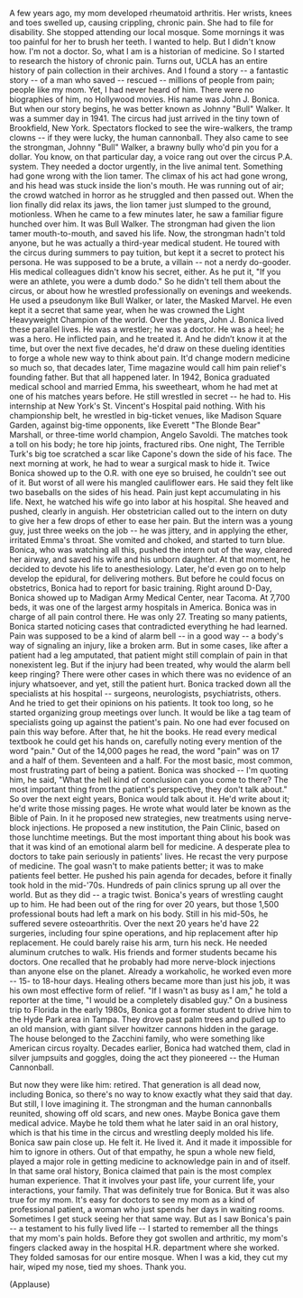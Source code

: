 
A few years ago,
my mom developed rheumatoid arthritis.
Her wrists, knees and toes swelled up,
causing crippling, chronic pain.
She had to file for disability.
She stopped attending our local mosque.
Some mornings it was too painful
for her to brush her teeth.
I wanted to help.
But I didn&#39;t know how.
I&#39;m not a doctor.
So, what I am is a historian of medicine.
So I started to research
the history of chronic pain.
Turns out, UCLA has an entire
history of pain collection
in their archives.
And I found a story --
a fantastic story --
of a man who saved -- rescued --
millions of people from pain;
people like my mom.
Yet, I had never heard of him.
There were no biographies
of him, no Hollywood movies.
His name was John J. Bonica.
But when our story begins,
he was better known as
Johnny &quot;Bull&quot; Walker.
It was a summer day in 1941.
The circus had just arrived
in the tiny town of Brookfield, New York.
Spectators flocked to see
the wire-walkers, the tramp clowns --
if they were lucky, the human cannonball.
They also came to see the strongman,
Johnny &quot;Bull&quot; Walker,
a brawny bully who&#39;d pin you for a dollar.
You know, on that particular day,
a voice rang out
over the circus P.A. system.
They needed a doctor urgently,
in the live animal tent.
Something had gone wrong
with the lion tamer.
The climax of his act had gone wrong,
and his head was stuck
inside the lion&#39;s mouth.
He was running out of air;
the crowd watched in horror
as he struggled and then passed out.
When the lion finally did relax its jaws,
the lion tamer just slumped
to the ground, motionless.
When he came to a few minutes later,
he saw a familiar figure hunched over him.
It was Bull Walker.
The strongman had given the lion tamer
mouth-to-mouth, and saved his life.
Now, the strongman hadn&#39;t told anyone,
but he was actually
a third-year medical student.
He toured with the circus
during summers to pay tuition,
but kept it a secret
to protect his persona.
He was supposed to be
a brute, a villain --
not a nerdy do-gooder.
His medical colleagues didn&#39;t
know his secret, either.
As he put it, &quot;If you were
an athlete, you were a dumb dodo.&quot;
So he didn&#39;t tell them about the circus,
or about how he wrestled professionally
on evenings and weekends.
He used a pseudonym like Bull Walker,
or later, the Masked Marvel.
He even kept it a secret that same year,
when he was crowned
the Light Heavyweight Champion
of the world.
Over the years, John J. Bonica
lived these parallel lives.
He was a wrestler;
he was a doctor.
He was a heel;
he was a hero.
He inflicted pain,
and he treated it.
And he didn’t know it at the time,
but over the next five decades,
he&#39;d draw on these dueling identities
to forge a whole new way
to think about pain.
It&#39;d change modern medicine
so much so, that decades later,
Time magazine would call him
pain relief&#39;s founding father.
But that all happened later.
In 1942, Bonica graduated
medical school and married Emma,
his sweetheart, whom he had met
at one of his matches years before.
He still wrestled in secret -- he had to.
His internship at New York&#39;s
St. Vincent&#39;s Hospital paid nothing.
With his championship belt,
he wrestled in big-ticket venues,
like Madison Square Garden,
against big-time opponents,
like Everett &quot;The Blonde Bear&quot; Marshall,
or three-time world champion,
Angelo Savoldi.
The matches took a toll on his body;
he tore hip joints, fractured ribs.
One night, The Terrible Turk&#39;s big toe
scratched a scar like Capone&#39;s
down the side of his face.
The next morning at work,
he had to wear a surgical mask to hide it.
Twice Bonica showed up to the O.R.
with one eye so bruised,
he couldn&#39;t see out of it.
But worst of all were
his mangled cauliflower ears.
He said they felt like two baseballs
on the sides of his head.
Pain just kept accumulating in his life.
Next, he watched his wife go
into labor at his hospital.
She heaved and pushed, clearly in anguish.
Her obstetrician called
out to the intern on duty
to give her a few drops of ether
to ease her pain.
But the intern was a young guy,
just three weeks on the job --
he was jittery, and in applying the ether,
irritated Emma&#39;s throat.
She vomited and choked,
and started to turn blue.
Bonica, who was watching all this,
pushed the intern out of the way,
cleared her airway,
and saved his wife
and his unborn daughter.
At that moment, he decided
to devote his life to anesthesiology.
Later, he&#39;d even go on to help develop
the epidural, for delivering mothers.
But before he could focus on obstetrics,
Bonica had to report for basic training.
Right around D-Day,
Bonica showed up
to Madigan Army Medical Center,
near Tacoma.
At 7,700 beds, it was one of the largest
army hospitals in America.
Bonica was in charge
of all pain control there.
He was only 27.
Treating so many patients,
Bonica started noticing cases
that contradicted everything
he had learned.
Pain was supposed to be
a kind of alarm bell -- in a good way --
a body&#39;s way of signaling an injury,
like a broken arm.
But in some cases,
like after a patient had a leg amputated,
that patient might still complain
of pain in that nonexistent leg.
But if the injury had been treated, why
would the alarm bell keep ringing?
There were other cases in which there
was no evidence of an injury whatsoever,
and yet, still the patient hurt.
Bonica tracked down all the specialists
at his hospital -- surgeons,
neurologists, psychiatrists, others.
And he tried to get
their opinions on his patients.
It took too long, so he started organizing
group meetings over lunch.
It would be like a tag team of specialists
going up against the patient&#39;s pain.
No one had ever focused on pain
this way before.
After that, he hit the books.
He read every medical textbook
he could get his hands on,
carefully noting every mention
of the word &quot;pain.&quot;
Out of the 14,000 pages he read,
the word &quot;pain&quot; was
on 17 and a half of them.
Seventeen and a half.
For the most basic, most common,
most frustrating part of being a patient.
Bonica was shocked -- I&#39;m quoting him,
he said, &quot;What the hell kind of conclusion
can you come to there?
The most important thing
from the patient&#39;s perspective,
they don&#39;t talk about.&quot;
So over the next eight years,
Bonica would talk about it.
He&#39;d write about it; he&#39;d write
those missing pages.
He wrote what would later be known
as the Bible of Pain.
In it he proposed new strategies,
new treatments using
nerve-block injections.
He proposed a new institution,
the Pain Clinic,
based on those lunchtime meetings.
But the most important thing
about his book
was that it was kind of an emotional
alarm bell for medicine.
A desperate plea to doctors
to take pain seriously
in patients&#39; lives.
He recast the very purpose of medicine.
The goal wasn&#39;t to make patients better;
it was to make patients feel better.
He pushed his pain agenda for decades,
before it finally took hold
in the mid-&#39;70s.
Hundreds of pain clinics sprung up
all over the world.
But as they did -- a tragic twist.
Bonica&#39;s years of wrestling
caught up to him.
He had been out of the ring
for over 20 years,
but those 1,500 professional bouts
had left a mark on his body.
Still in his mid-50s, he suffered
severe osteoarthritis.
Over the next 20 years
he&#39;d have 22 surgeries,
including four spine operations,
and hip replacement after hip replacement.
He could barely raise
his arm, turn his neck.
He needed aluminum crutches to walk.
His friends and former students
became his doctors.
One recalled that he probably
had more nerve-block injections
than anyone else on the planet.
Already a workaholic,
he worked even more --
15- to 18-hour days.
Healing others became more
than just his job,
it was his own most effective
form of relief.
&quot;If I wasn&#39;t as busy as I am,&quot;
he told a reporter at the time,
&quot;I would be a completely disabled guy.&quot;
On a business trip to Florida
in the early 1980s,
Bonica got a former student to drive
him to the Hyde Park area in Tampa.
They drove past palm trees
and pulled up to an old mansion,
with giant silver howitzer cannons
hidden in the garage.
The house belonged to the Zacchini family,
who were something like
American circus royalty.
Decades earlier, Bonica had watched them,
clad in silver jumpsuits and goggles,
doing the act they pioneered --
the Human Cannonball.

But now they were like him: retired.
That generation is all dead
now, including Bonica,
so there&#39;s no way to know exactly
what they said that day.
But still, I love imagining it.
The strongman and the human
cannonballs reunited,
showing off old scars, and new ones.
Maybe Bonica gave them medical advice.
Maybe he told them what he later
said in an oral history,
which is that his time in the circus
and wrestling deeply molded his life.
Bonica saw pain close up.
He felt it. He lived it.
And it made it impossible
for him to ignore in others.
Out of that empathy, he spun
a whole new field,
played a major role in getting
medicine to acknowledge pain
in and of itself.
In that same oral history,
Bonica claimed that pain
is the most complex human experience.
That it involves your past life,
your current life,
your interactions, your family.
That was definitely true for Bonica.
But it was also true for my mom.
It&#39;s easy for doctors to see my mom
as a kind of professional patient,
a woman who just spends her days
in waiting rooms.
Sometimes I get stuck seeing her
that same way.
But as I saw Bonica&#39;s pain --
a testament to his fully lived life --
I started to remember all the things
that my mom&#39;s pain holds.
Before they got swollen and arthritic,
my mom&#39;s fingers clacked away
in the hospital H.R. department
where she worked.
They folded samosas for our entire mosque.
When I was a kid, they cut my hair,
wiped my nose,
tied my shoes.
Thank you.

(Applause)

